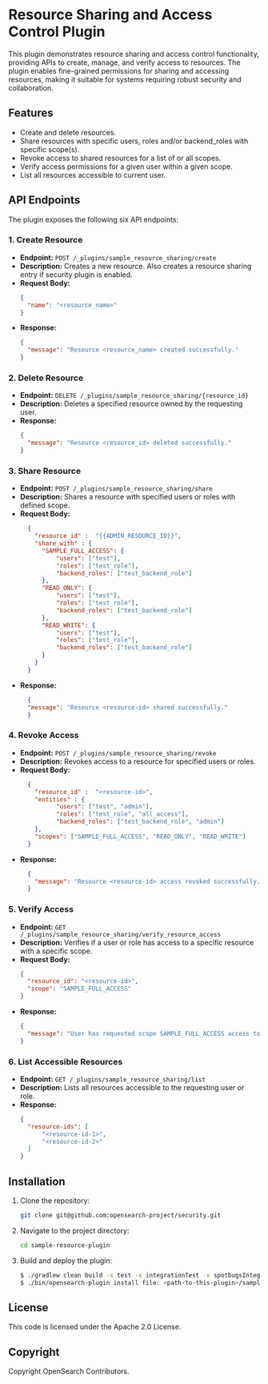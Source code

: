 # Resource Sharing and Access Control Plugin

This plugin demonstrates resource sharing and access control functionality, providing APIs to create, manage, and verify access to resources. The plugin enables fine-grained permissions for sharing and accessing resources, making it suitable for systems requiring robust security and collaboration.

## Features

- Create and delete resources.
- Share resources with specific users, roles and/or backend_roles with specific scope(s).
- Revoke access to shared resources for a list of or all scopes.
- Verify access permissions for a given user within a given scope.
- List all resources accessible to current user.

## API Endpoints

The plugin exposes the following six API endpoints:

### 1. Create Resource
- **Endpoint:** `POST /_plugins/sample_resource_sharing/create`
- **Description:** Creates a new resource. Also creates a resource sharing entry if security plugin is enabled.
- **Request Body:**
  ```json
  {
    "name": "<resource_name>"
  }
  ```
- **Response:**
  ```json
  {
    "message": "Resource <resource_name> created successfully."
  }
  ```

### 2. Delete Resource
- **Endpoint:** `DELETE /_plugins/sample_resource_sharing/{resource_id}`
- **Description:** Deletes a specified resource owned by the requesting user.
- **Response:**
  ```json
  {
    "message": "Resource <resource_id> deleted successfully."
  }
  ```

### 3. Share Resource
- **Endpoint:** `POST /_plugins/sample_resource_sharing/share`
- **Description:** Shares a resource with specified users or roles with defined scope.
- **Request Body:**
  ```json
    {
      "resource_id" :  "{{ADMIN_RESOURCE_ID}}",
      "share_with" : {
        "SAMPLE_FULL_ACCESS": {
            "users": ["test"],
            "roles": ["test_role"],
            "backend_roles": ["test_backend_role"]
        },
        "READ_ONLY": {
            "users": ["test"],
            "roles": ["test_role"],
            "backend_roles": ["test_backend_role"]
        },
        "READ_WRITE": {
            "users": ["test"],
            "roles": ["test_role"],
            "backend_roles": ["test_backend_role"]
        }
      }
    }
  ```
- **Response:**
  ```json
    {
    "message": "Resource <resource-id> shared successfully."
    }
  ```

### 4. Revoke Access
- **Endpoint:** `POST /_plugins/sample_resource_sharing/revoke`
- **Description:** Revokes access to a resource for specified users or roles.
- **Request Body:**
  ```json
    {
      "resource_id" :  "<resource-id>",
      "entities" : {
            "users": ["test", "admin"],
            "roles": ["test_role", "all_access"],
            "backend_roles": ["test_backend_role", "admin"]
      },
      "scopes": ["SAMPLE_FULL_ACCESS", "READ_ONLY", "READ_WRITE"]
    }
  ```
- **Response:**
  ```json
    {
      "message": "Resource <resource-id> access revoked successfully."
    }
  ```

### 5. Verify Access
- **Endpoint:** `GET /_plugins/sample_resource_sharing/verify_resource_access`
- **Description:** Verifies if a user or role has access to a specific resource with a specific scope.
- **Request Body:**
    ```json
    {
      "resource_id": "<resource-id>",
      "scope": "SAMPLE_FULL_ACCESS"
    }
    ```
- **Response:**
  ```json
  {
    "message": "User has requested scope SAMPLE_FULL_ACCESS access to <resource-id>"
  }
  ```

### 6. List Accessible Resources
- **Endpoint:** `GET /_plugins/sample_resource_sharing/list`
- **Description:** Lists all resources accessible to the requesting user or role.
- **Response:**
  ```json
  {
    "resource-ids": [
        "<resource-id-1>",
        "<resource-id-2>"
    ]
  }
  ```

## Installation

1. Clone the repository:
   ```bash
   git clone git@github.com:opensearch-project/security.git
   ```

2. Navigate to the project directory:
   ```bash
   cd sample-resource-plugin
   ```

3. Build and deploy the plugin:
   ```bash
   $ ./gradlew clean build -x test -x integrationTest -x spotbugsIntegrationTest
   $ ./bin/opensearch-plugin install file: <path-to-this-plugin>/sample-resource-plugin/build/distributions/opensearch-sample-resource-plugin-3.0.0.0-SNAPSHOT.zip
   ```

## License

This code is licensed under the Apache 2.0 License.

## Copyright

Copyright OpenSearch Contributors.
